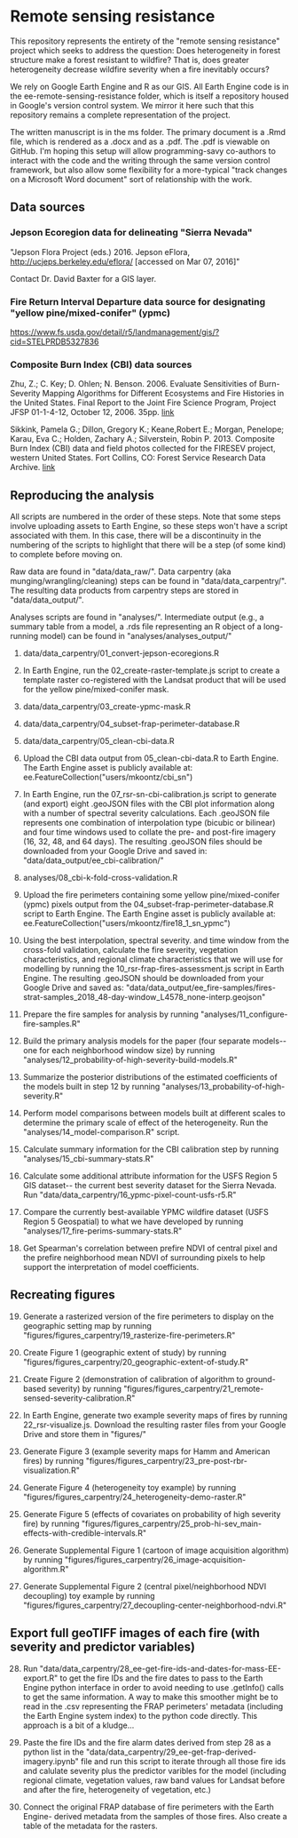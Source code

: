 Remote sensing resistance
================

This repository represents the entirety of the "remote sensing resistance" project which seeks to address the question: Does heterogeneity in forest structure make a forest resistant to wildfire? That is, does greater heterogeneity decrease wildfire severity when a fire inevitably occurs?

We rely on Google Earth Engine and R as our GIS. All Earth Engine code is in the ee-remote-sensing-resistance folder, which is itself a repository housed in Google's version control system. We mirror it here such that this repository remains a complete representation of the project.

The written manuscript is in the ms folder. The primary document is a .Rmd file, which is rendered as a .docx and as a .pdf. The .pdf is viewable on GitHub. I'm hoping this setup will allow programming-savy co-authors to interact with the code and the writing through the same version control framework, but also allow some flexibility for a more-typical "track changes on a Microsoft Word document" sort of relationship with the work.

## Data sources

### Jepson Ecoregion data for delineating "Sierra Nevada"

"Jepson Flora Project (eds.) 2016. Jepson eFlora, http://ucjeps.berkeley.edu/eflora/ [accessed on Mar 07, 2016]"

Contact Dr. David Baxter for a GIS layer.

### Fire Return Interval Departure data source for designating "yellow pine/mixed-conifer" (ypmc)

https://www.fs.usda.gov/detail/r5/landmanagement/gis/?cid=STELPRDB5327836

### Composite Burn Index (CBI) data sources

Zhu, Z.; C. Key; D. Ohlen; N. Benson. 2006. Evaluate Sensitivities of Burn-Severity Mapping Algorithms for Different Ecosystems and Fire Histories in the United States. Final Report to the Joint Fire Science Program, Project JFSP 01-1-4-12, October 12, 2006. 35pp. [link](https://archive.usgs.gov/archive/sites/www.nrmsc.usgs.gov/science/fire/cbi/plotdata.html)

Sikkink, Pamela G.; Dillon, Gregory K.; Keane,Robert E.; Morgan, Penelope; Karau, Eva C.; Holden, Zachary A.; Silverstein, Robin P. 2013. Composite Burn Index (CBI) data and field photos collected for the FIRESEV project, western United States. Fort Collins, CO: Forest Service Research Data Archive. [link](https://doi.org/10.2737/RDS-2013-0017)

## Reproducing the analysis

All scripts are numbered in the order of these steps. Note that some steps
involve uploading assets to Earth Engine, so these steps won't have a script
associated with them. In this case, there will be a discontinuity in the 
numbering of the scripts to highlight that there will be a step (of some kind)
to complete before moving on.

Raw data are found in "data/data_raw/". Data carpentry 
(aka munging/wrangling/cleaning) steps can be found in "data/data_carpentry/". 
The resulting data products from carpentry steps are stored in 
"data/data_output/".

Analyses scripts are found in "analyses/". Intermediate output (e.g., a summary
table from a model, a .rds file representing an R object of a long-running 
model) can be found in "analyses/analyses_output/"

1. data/data_carpentry/01_convert-jepson-ecoregions.R
2. In Earth Engine, run the 02_create-raster-template.js script to create a 
template raster co-registered with the Landsat product that will be used for
the yellow pine/mixed-conifer mask.
3. data/data_carpentry/03_create-ypmc-mask.R
4. data/data_carpentry/04_subset-frap-perimeter-database.R
5. data/data_carpentry/05_clean-cbi-data.R
6. Upload the CBI data output from 05_clean-cbi-data.R to Earth Engine. 
The Earth Engine asset is publicly available at: 
ee.FeatureCollection("users/mkoontz/cbi_sn")

7. In Earth Engine, run the 07_rsr-sn-cbi-calibration.js script to generate (and
export) eight .geoJSON files with the CBI plot information along with a number of
spectral severity calculations. Each .geoJSON file represents one combination of
interpolation type (bicubic or bilinear) and four time windows used to collate
the pre- and post-fire imagery (16, 32, 48, and 64 days). The resulting .geoJSON
files should be downloaded from your Google Drive and saved in:
"data/data_output/ee_cbi-calibration/"

8. analyses/08_cbi-k-fold-cross-validation.R

9. Upload the fire perimeters containing some yellow pine/mixed-conifer (ypmc) 
pixels output from the 04_subset-frap-perimeter-database.R script to Earth 
Engine. The Earth Engine asset is publicly available at: 
ee.FeatureCollection("users/mkoontz/fire18_1_sn_ypmc")

10. Using the best interpolation, spectral severity. and time window from the 
cross-fold validation, calculate the fire severity, vegetation characteristics,
and regional climate characteristics that we will use for modelling by running
the 10_rsr-frap-fires-assessment.js script in Earth Engine. The resulting 
.geoJSON should be downloaded from your Google Drive and saved as:
"data/data_output/ee_fire-samples/fires-strat-samples_2018_48-day-window_L4578_none-interp.geojson"

11. Prepare the fire samples for analysis by running 
"analyses/11_configure-fire-samples.R"

12. Build the primary analysis models for the paper (four separate models-- one
for each neighborhood window size) by running 
"analyses/12_probability-of-high-severity-build-models.R"

13. Summarize the posterior distributions of the estimated coefficients of
the models built in step 12 by running 
"analyses/13_probability-of-high-severity.R"

14. Perform model comparisons between models built at different scales to 
determine the primary scale of effect of the heterogeneity. Run the
"analyses/14_model-comparison.R" script.

15. Calculate summary information for the CBI calibration step by running
"analyses/15_cbi-summary-stats.R"

16. Calculate some additional attribute information for the USFS Region 5 GIS
dataset-- the current best severity dataset for the Sierra Nevada. 
Run "data/data_carpentry/16_ypmc-pixel-count-usfs-r5.R"

17. Compare the currently best-available YPMC wildfire dataset (USFS Region 5
Geospatial) to what we have developed by running 
"analyses/17_fire-perims-summary-stats.R"

18. Get Spearman's correlation between prefire NDVI of central pixel and the
prefire neighborhood mean NDVI of surrounding pixels to help support the 
interpretation of model coefficients.

## Recreating figures

19. Generate a rasterized version of the fire perimeters to display on the
geographic setting map by running 
"figures/figures_carpentry/19_rasterize-fire-perimeters.R"

20. Create Figure 1 (geographic extent of study) by running
"figures/figures_carpentry/20_geographic-extent-of-study.R"

21. Create Figure 2 (demonstration of calibration of algorithm to ground-based
severity) by running 
"figures/figures_carpentry/21_remote-sensed-severity-calibration.R"

22. In Earth Engine, generate two example severity maps of fires by running
22_rsr-visualize.js. Download the resulting raster files from your Google Drive
and store them in "figures/"

23. Generate Figure 3 (example severity maps for Hamm and American fires) by
running "figures/figures_carpentry/23_pre-post-rbr-visualization.R"

24. Generate Figure 4 (heterogeneity toy example) by running
"figures/figures_carpentry/24_heterogeneity-demo-raster.R"

25. Generate Figure 5 (effects of covariates on probability of high severity
fire) by running 
"figures/figures_carpentry/25_prob-hi-sev_main-effects-with-credible-intervals.R"

26. Generate Supplemental Figure 1 (cartoon of image acquisition algorithm) by
running "figures/figures_carpentry/26_image-acquisition-algorithm.R"

27. Generate Supplemental Figure 2 (central pixel/neighborhood NDVI decoupling)
toy example by running 
"figures/figures_carpentry/27_decoupling-center-neighborhood-ndvi.R"

## Export full geoTIFF images of each fire (with severity and predictor variables)

28. Run "data/data_carpentry/28_ee-get-fire-ids-and-dates-for-mass-EE-export.R"
to get the fire IDs and the fire dates to pass to the Earth Engine python
interface in order to avoid needing to use .getInfo() calls to get the same 
information. A way to make this smoother might be to read in the .csv 
representing the FRAP perimeters' metadata (including the Earth Engine system
index) to the python code directly. This approach is a bit of a kludge...

29. Paste the fire IDs and the fire alarm dates derived from step 28 as a python
list in the "data/data_carpentry/29_ee-get-frap-derived-imagery.ipynb" file and
run this script to iterate through all those fire ids and calulate severity
plus the predictor varibles for the model (including regional climate, 
vegetation values, raw band values for Landsat before and after the fire, 
heterogeneity of vegetation, etc.)

30. Connect the original FRAP database of fire perimeters with the Earth Engine-
derived metadata from the samples of those fires. Also create a table of the
metadata for the rasters.